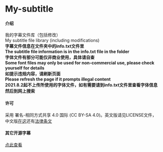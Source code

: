 # My-subtitle

#### 介绍
我的字幕文件库（包括修改）<br>My subtitle file library (including modifications)<br>**字幕文件信息在文件夹中的info.txt文件里** <br>**The subtitle file information is in the info.txt file in the folder**<br> **字体文件有部分可能仅非商业使用，具体请自查**<br> **Some font files may only be used for non-commercial use, please check yourself for details**<br>**如提示违规内容，请刷新页面**<br>**Please refresh the page if it prompts illegal content**<br>**2021.8.2起不上传所使用的字体文件，如有需要请到info.txt文件里查看字体信息然后到网上搜索**
#### 许可
采用 署名-相同方式共享 4.0 国际 (CC BY-SA 4.0)。英文版请见LICENSE文件，中文版[在这](https://creativecommons.org/licenses/by-sa/4.0/deed.zh)还有[法律条文](https://creativecommons.org/licenses/by-sa/4.0/legalcode.zh-Hans)
#### 其它开源字幕
[点此查看](https://gitee.com/little-data/my-subtitle/blob/master/%E6%88%91%E5%B7%B2%E7%9F%A5%E7%9A%84%E5%85%B6%E5%AE%83%E5%BC%80%E6%BA%90%E5%AD%97%E5%B9%95.TXT)